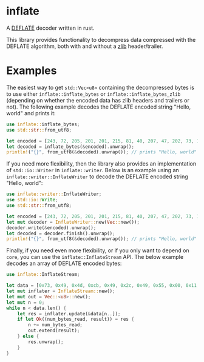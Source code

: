 # inflate
A [DEFLATE](http://www.gzip.org/zlib/rfc-deflate.html) decoder written in rust.

This library provides functionality to decompress data compressed with the DEFLATE algorithm,
both with and without a [zlib](https://tools.ietf.org/html/rfc1950) header/trailer.

# Examples
The easiest way to get `std::Vec<u8>` containing the decompressed bytes is to use either
`inflate::inflate_bytes` or `inflate::inflate_bytes_zlib` (depending on whether
the encoded data has zlib headers and trailers or not). The following example
decodes the DEFLATE encoded string "Hello, world" and prints it:

```rust
use inflate::inflate_bytes;
use std::str::from_utf8;

let encoded = [243, 72, 205, 201, 201, 215, 81, 40, 207, 47, 202, 73, 1, 0];
let decoded = inflate_bytes(&encoded).unwrap();
println!("{}", from_utf8(&decoded).unwrap()); // prints "Hello, world"
```

If you need more flexibility, then the library also provides an implementation
of `std::io::Writer` in `inflate::writer`. Below is an example using an
`inflate::writer::InflateWriter` to decode the DEFLATE encoded string "Hello, world":

```rust
use inflate::writer::InflateWriter;
use std::io::Write;
use std::str::from_utf8;

let encoded = [243, 72, 205, 201, 201, 215, 81, 40, 207, 47, 202, 73, 1, 0];
let mut decoder = InflateWriter::new(Vec::new());
decoder.write(&encoded).unwrap();
let decoded = decoder.finish().unwrap();
println!("{}", from_utf8(&decoded).unwrap()); // prints "Hello, world"
```

Finally, if you need even more flexibility, or if you only want to depend on
`core`, you can use the `inflate::InflateStream` API. The below example
decodes an array of DEFLATE encoded bytes:

```rust
use inflate::InflateStream;

let data = [0x73, 0x49, 0x4d, 0xcb, 0x49, 0x2c, 0x49, 0x55, 0x00, 0x11, 0x00];
let mut inflater = InflateStream::new();
let mut out = Vec::<u8>::new();
let mut n = 0;
while n < data.len() {
    let res = inflater.update(&data[n..]);
    if let Ok((num_bytes_read, result)) = res {
        n += num_bytes_read;
        out.extend(result);
    } else {
        res.unwrap();
    }
}
```
